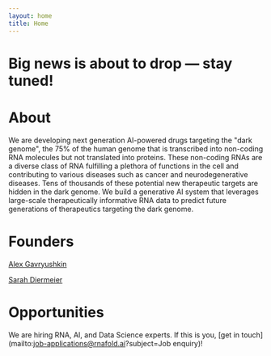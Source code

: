 ```yaml
---
layout: home
title: Home
---
```


# Big news is about to drop — stay tuned!

# About
We are developing next generation AI-powered drugs targeting the "dark genome", the 75% of the human genome that is transcribed into non-coding RNA molecules but not translated into proteins.
These non-coding RNAs are a diverse class of RNA fulfilling a plethora of functions in the cell and contributing to various diseases such as cancer and neurodegenerative diseases.
Tens of thousands of these potential new therapeutic targets are hidden in the dark genome.
We build a generative AI system that leverages large-scale therapeutically informative RNA data to predict future generations of therapeutics targeting the dark genome.

# Founders
[Alex Gavryushkin](mailto:alex@rnafold.ai)

[Sarah Diermeier](mailto:sarah@rnafold.ai)

# Opportunities
We are hiring RNA, AI, and Data Science experts.
If this is you, [get in touch](mailto:job-applications@rnafold.ai?subject=Job enquiry)!
